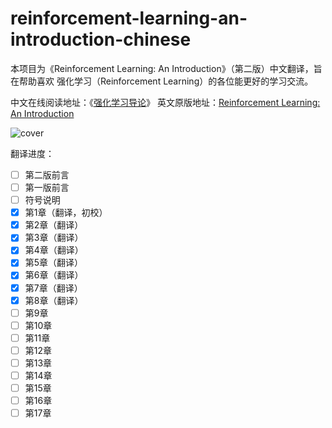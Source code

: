 # reinforcement-learning-an-introduction-chinese

本项目为《Reinforcement Learning: An Introduction》（第二版）中文翻译，旨在帮助喜欢
强化学习（Reinforcement Learning）的各位能更好的学习交流。

中文在线阅读地址：《[强化学习导论](https://rl.qiwihui.com)》
英文原版地址：[Reinforcement Learning: An Introduction](http://incompleteideas.net/book/the-book-2nd.html)

![cover](./smallbookcover.gif)

翻译进度：

- [ ] 第二版前言
- [ ] 第一版前言
- [ ] 符号说明
- [x] 第1章（翻译，初校）
- [x] 第2章（翻译）
- [x] 第3章（翻译）
- [x] 第4章（翻译）
- [x] 第5章（翻译）
- [x] 第6章（翻译）
- [x] 第7章（翻译）
- [x] 第8章（翻译）
- [ ] 第9章
- [ ] 第10章
- [ ] 第11章
- [ ] 第12章
- [ ] 第13章
- [ ] 第14章
- [ ] 第15章
- [ ] 第16章
- [ ] 第17章
